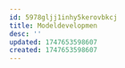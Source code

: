 ```yaml
---
id: 5978gljj1inhy5kerovbkcj
title: Modeldevelopmen
desc: ''
updated: 1747653598607
created: 1747653598607
---
```

